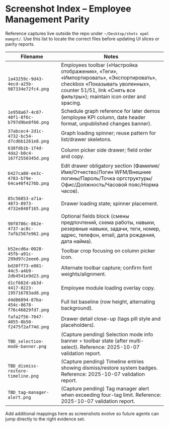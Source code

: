 # Screenshot Index – Employee Management Parity

Reference captures live outside the repo under `~/Desktop/shots epml mamgnt/`. Use this list to locate the correct files before updating UI slices or parity reports.

| Filename | Notes |
| --- | --- |
| `1a43259c-9d43-4ecd-a25b-987334e72fc4.png` | Employees toolbar («Настройка отображения», «Теги», «Импортировать», «Экспортировать», checkbox «Показывать уволенных», counter 51/51, link «Снять все фильтры»); maintain icon order and spacing. |
| `1e958a67-4c07-48f1-8f6c-b797d9be0f60.png` | Schedule graph reference for later demos (employee KPI column, date header format, unpublished changes banner). |
| `37abcec4-2d1c-4732-bc54-d7cdbb1261e8.png` | Graph loading spinner; reuse pattern for list/drawer skeletons. |
| `638fdb1b-1f4d-4da2-b0c4-167f2550345d.png` | Column picker side drawer; field order and copy. |
| `6427ca80-ee3c-4783-b79e-64ca40f4276b.png` | Edit drawer obligatory section (Фамилия/Имя/Отчество/Логин WFM/Внешние логины/Пароль/Точка оргструктуры/Офис/Должность/Часовой пояс/Норма часов). |
| `85c56853-a71a-4073-8973-4732e848f165.png` | Drawer loading state; spinner placement. |
| `90f0786c-862e-4737-ac8c-7afb2567e962.png` | Optional fields block (смены предпочтений, схема работы, навыки, резервные навыки, задачи, теги, номер, адрес, телефон, email, дата рождения, дата найма). |
| `b52ecd6a-0028-45fb-a91c-299d97c2eee6.png` | Toolbar crop focusing on column picker icon. |
| `bd20ff73-e081-44c5-a4b9-2db4541e9d23.png` | Alternate toolbar capture; confirm font weights/alignment. |
| `d1cf682d-ab3d-4417-8223-195716783ad8.png` | Employee module loading overlay copy. |
| `d4d86894-87ba-454c-8678-f76c46829fd7.png` | Full list baseline (row height, alternating background). |
| `fafa2f56-7047-4055-8b50-f2475f2af74d.png` | Drawer detail close-up (tags pill style and placeholders). |
| `TBD_selection-mode-banner.png` | (Capture pending) Selection mode info banner + toolbar state (after multi-select). Reference: 2025-10-07 validation report. |
| `TBD_dismiss-restore-timeline.png` | (Capture pending) Timeline entries showing dismiss/restore system badges. Reference: 2025-10-07 validation report. |
| `TBD_tag-manager-alert.png` | (Capture pending) Tag manager alert when exceeding four-tag limit. Reference: 2025-10-07 validation report. |

Add additional mappings here as screenshots evolve so future agents can jump directly to the right evidence set.
